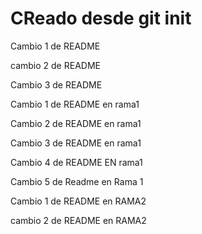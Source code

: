 # CReado desde git init

Cambio 1 de README

cambio 2 de README

Cambio 3 de README

Cambio 1 de README en rama1

Cambio 2 de README en rama1

Cambio 3 de README en rama1

Cambio 4 de README EN rama1

Cambio 5 de Readme en Rama 1

Cambio 1 de README en RAMA2

cambio 2 de README en RAMA2
